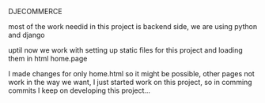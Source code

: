 DJECOMMERCE


most of the work needid in this project is backend side, we are using python and django

uptil now we work with setting up static files for this project and loading them in html home.page

I made changes for only home.html so it might be possible, other pages not work in the way we want, I just started work on this project, so in comming commits I keep on developing this project...
